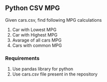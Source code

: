 ## Python CSV MPG
Given cars.csv, find following MPG calculations
1. Car with Lowest MPG
2. Car with Highest MPG
3. Avarage of all cars MPG
4. Cars with common MPG

### Requirements
1. Use pandas library for python
2. Use cars.csv file present in the repository